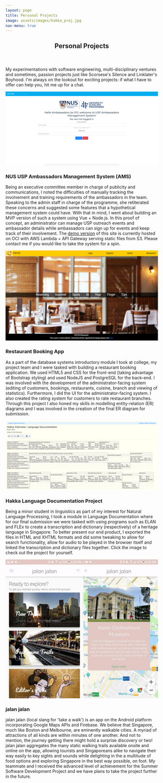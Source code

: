 ```yaml
---
layout: page
title: Personal Projects
image: assets/images/hakka_proj.jpg
nav-menu: true
---
```

<!-- orignally generic -->
<!-- Main -->
<div id="main" class="alt">

<!-- One -->
<section id="one">
    <div class ="inner">
		<header class="major">
			<h1>Personal Projects</h1>
		</header>
        <p>My experimentations with software engineering, multi-disciplinary ventures and sometimes, passion projects just like Scorsese's Silence and Linklater's Boyhood. I'm always on the lookout for exciting projects: if what I have to offer can help you, hit me up for a chat.</p>
<!-- Content -->
		<div class="row">
            <div class="6u 12u$(small)">
		        <span class="image fit"><img src="assets/images/nususp_ams.png" alt="" /></span>
	        </div>    
			<div class="6u$ 12u$(small)">
		        <h3>NUS USP Ambassadors Management System (AMS)</h3>
		        <p>Being an executive committee member in charge of publicity and communications, I noted the difficulties of manually tracking the involvement and training requirements of the ambassadors in the team. Speaking to the admin staff in charge of the programme, she retiterated these concerns and suggested some features that a hypothetical management system could have. With that in mind, I went about building an MVP version of such a system using Vue + Node.js. In this proof of concept, an administrator can manage USP outreach events and ambassador details while ambassadors can sign up for events and keep track of their involvement. The <a href="http://nususp-ams-demo.pratyayj.com">demo version</a> of this site is currently hosted on OCI with AWS Lambda + API Gateway serving static files from S3. Please contact me if you would like to take the system for a spin.</p>
	        </div>	     
        </div>
		<div class="row">
            <div class="6u 12u$(small)">
		        <span class="image fit"><img src="assets/images/restaurant-booking-app.PNG" alt="" /></span>
	        </div>    
			<div class="6u$ 12u$(small)">
		        <h3>Restaurant Booking App</h3>
		        <p>As a part of the database systems introductory module I took at college, my project team and I were tasked with building a restaurant booking application. We used HTML5 and CSS for the front-end (taking advantage of Bootstrap styling) and used NodeJS and PostgreSQL for the back-end. I was involved with the development of the administrator-facing system (editing of customers, bookings, restaurants, cuisine, branch and viewing of statistics). Furthermore, I did the UI for the administrator-facing system. I also created the rating system for customers to rate restaurant branches. Through this project I also honed my skills in modelling entity-relation (ER) diagrams and I was involved in the creation of the final ER diagram for submission.</p>
	        </div>	     
        </div>
		<div class="row">
            <div class="6u 12u$(small)">
				<div class ="iframe-container">
		        	<a href="http://hakka-documentation.s3-website-ap-southeast-1.amazonaws.com/"><img src="assets/images/hakka-documentation.PNG" alt="" /></a>
	        	</div>    
			</div>
			<div class="6u$ 12u$(small)">
		        <h3>Hakka Language Documentation Project</h3>
		        <p>Being a minor student in linguistics as part of my interest for Natural Language Processing, I took a module in Language Documentation where for our final submission we were tasked with using programs such as ELAN and FLEx to create a transcription and dictionary (respectively) of a heritage language in Singapore. To better present our end product, I exported the files in HTML and XHTML formats and did some tweaking to allow for search functionality, allow for audio to be played in the browser itself and linked the transcription and dictionary files together. Click the image to check out the project for yourself.</p>
	        </div>	     
        </div>
        <div class="row">
            <div class="6u 12u$(small)">
		        <span class="image fit"><img src="assets/images/jalan_combined.jpg" alt="" /></span>
	        </div>
	        <div class="6u$ 12u$(small)">
		        <h3>jalan jalan</h3>
		        <p>jalan jalan (local slang for 'take a walk') is an app on the Android platform incorporating Google Maps APIs and Firebase. We believe that Singapore, much like Boston and Melbourne, are eminently walkable cities. A myriad of attractions of all kinds are within minutes of one another. And not to mention, the journey getting there might hold a surprise discovery or two! jalan jalan aggregates the many static walking trails available onsite and online on the app, allowing tourists and Singaporeans alike to navigate their way easily to key sights and sounds while delighting in the a multitude of food options and exploring Singapore in the best way possible, on foot. My teammate and I received the advanced level of achievement for the Summer Software Development Project and we have plans to take the project further in the future.</p>
	        </div>
        </div>
    </div>

</section>

</div>